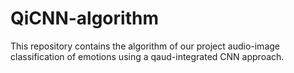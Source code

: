 # QiCNN-algorithm

This repository contains the algorithm of our project audio-image classification of emotions using a qaud-integrated CNN approach.
